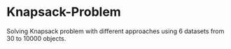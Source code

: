 # Knapsack-Problem
Solving Knapsack problem with different approaches using 6 datasets from 30 to 10000 objects.
